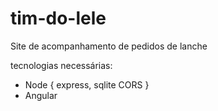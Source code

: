 # tim-do-lele
Site de acompanhamento de pedidos de lanche

tecnologias necessárias:
- Node {
    express, 
    sqlite
    CORS
}
- Angular 
